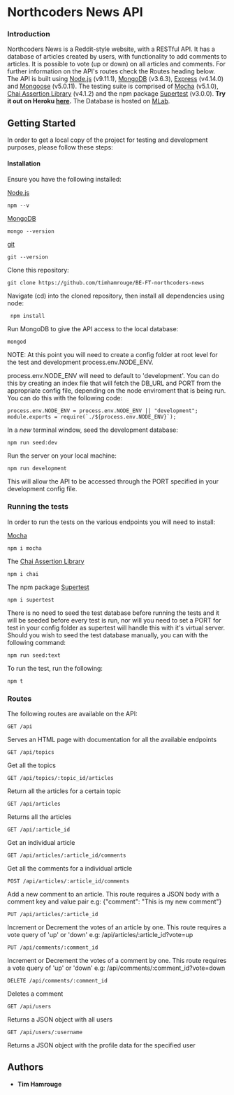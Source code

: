 # Northcoders News API

### Introduction

Northcoders News is a Reddit-style website, with a RESTful API. It has a database of articles created by users, with functionality to add comments to articles. It is possible to vote (up or down) on all articles and comments. For further information on the API's routes check the Routes heading below. The API is built using [Node.js](https://nodejs.org/en/) (v9.11.1), [MongoDB](https://www.mongodb.com/) (v3.6.3), [Express](https://expressjs.com/) (v4.14.0) and [Mongoose](http://mongoosejs.com/) (v5.0.11). The testing suite is comprised of [Mocha](https://mochajs.org/) (v5.1.0), [Chai Assertion Library](http://www.chaijs.com/) (v4.1.2) and the npm package [Supertest](https://www.npmjs.com/package/supertest) (v3.0.0). **Try it out on Heroku [here](https://nc-news-timhamrouge.herokuapp.com/api/).** The Database is hosted on [MLab](https://mlab.com/).

## Getting Started

In order to get a local copy of the project for testing and development purposes, please follow these steps:

#### Installation

Ensure you have the following installed:

[Node.js](https://nodejs.org/en/)

```
npm --v
```

[MongoDB](https://www.mongodb.com/download-center#community)

```
mongo --version
```

[git](https://git-scm.com/downloads)

```
git --version
```

Clone this repository:

```
git clone https://github.com/timhamrouge/BE-FT-northcoders-news
```

Navigate (cd) into the cloned repository, then install all dependencies using node:

```
 npm install
```

Run MongoDB to give the API access to the local database:

```
mongod
```

NOTE: At this point you will need to create a config folder at root level for the test and development process.env.NODE_ENV.

process.env.NODE_ENV will need to default to 'development'. You can do this by creating an index file that will fetch the DB_URL and PORT from the appropriate config file, depending on the node enviroment that is being run. You can do this with the following code:

```
process.env.NODE_ENV = process.env.NODE_ENV || "development";
module.exports = require(`./${process.env.NODE_ENV}`);
```

In a _new_ terminal window, seed the development database:

```
npm run seed:dev
```

Run the server on your local machine:

```
npm run development
```

This will allow the API to be accessed through the PORT specified in your development config file.

### Running the tests

In order to run the tests on the various endpoints you will need to install:

[Mocha](https://mochajs.org/)

```
npm i mocha
```

The [Chai Assertion Library](http://www.chaijs.com/)

```
npm i chai
```

The npm package [Supertest](https://www.npmjs.com/package/supertest)

```
npm i supertest
```

There is no need to seed the test database before running the tests and it will be seeded before every test is run, nor will you need to set a PORT for test in your config folder as supertest will handle this with it's virtual server. Should you wish to seed the test database manually, you can with the following command:

```
npm run seed:text
```

To run the test, run the following:

```
npm t
```

### Routes

The following routes are available on the API:

```
GET /api
```

Serves an HTML page with documentation for all the available endpoints

```
GET /api/topics
```

Get all the topics

```
GET /api/topics/:topic_id/articles
```

Return all the articles for a certain topic

```
GET /api/articles
```

Returns all the articles

```
GET /api/:article_id
```

Get an individual article

```
GET /api/articles/:article_id/comments
```

Get all the comments for a individual article

```
POST /api/articles/:article_id/comments
```

Add a new comment to an article. This route requires a JSON body with a comment key and value pair
e.g: {"comment": "This is my new comment"}

```
PUT /api/articles/:article_id
```

Increment or Decrement the votes of an article by one. This route requires a vote query of 'up' or 'down'
e.g: /api/articles/:article_id?vote=up

```
PUT /api/comments/:comment_id
```

Increment or Decrement the votes of a comment by one. This route requires a vote query of 'up' or 'down'
e.g: /api/comments/:comment_id?vote=down

```
DELETE /api/comments/:comment_id
```

Deletes a comment

```
GET /api/users
```

Returns a JSON object with all users

```
GET /api/users/:username
```

Returns a JSON object with the profile data for the specified user

## Authors

* **Tim Hamrouge**
